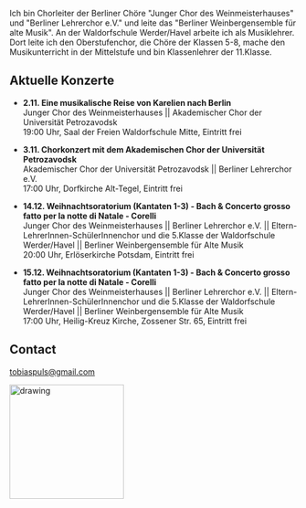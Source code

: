 Ich bin Chorleiter der Berliner Chöre "Junger Chor des Weinmeisterhauses" und "Berliner Lehrerchor e.V." und leite das "Berliner Weinbergensemble für alte Musik". An der Waldorfschule Werder/Havel arbeite ich als Musiklehrer. Dort leite ich den Oberstufenchor, die Chöre der Klassen 5-8, mache den Musikunterricht in der Mittelstufe und bin Klassenlehrer der 11.Klasse. 

## Aktuelle Konzerte

* **2.11. Eine musikalische Reise von Karelien nach Berlin** <br>
Junger Chor des Weinmeisterhauses || Akademischer Chor der Universität Petrozavodsk <br>
19:00 Uhr, Saal der Freien Waldorfschule Mitte, Eintritt frei


* **3.11. Chorkonzert mit dem Akademischen Chor der Universität Petrozavodsk** <br>
Akademischer Chor der Universität Petrozavodsk || Berliner Lehrerchor e.V. <br>
17:00 Uhr, Dorfkirche Alt-Tegel, Eintritt frei


* **14.12. Weihnachtsoratorium (Kantaten 1-3) - Bach & Concerto grosso fatto per la notte di Natale - Corelli** <br>
Junger Chor des Weinmeisterhauses || Berliner Lehrerchor e.V. || Eltern-LehrerInnen-SchülerInnenchor und die 5.Klasse der Waldorfschule Werder/Havel || Berliner Weinbergensemble für Alte Musik <br>
20:00 Uhr, Erlöserkirche Potsdam, Eintritt frei


* **15.12. Weihnachtsoratorium (Kantaten 1-3) - Bach & Concerto grosso fatto per la notte di Natale - Corelli** <br>
Junger Chor des Weinmeisterhauses || Berliner Lehrerchor e.V. || Eltern-LehrerInnen-SchülerInnenchor und die 5.Klasse der Waldorfschule Werder/Havel || Berliner Weinbergensemble für Alte Musik <br>
17:00 Uhr, Heilig-Kreuz Kirche, Zossener Str. 65,  Eintritt frei

## Contact

<a href="mailto:tobiaspuls@gmail.com">tobiaspuls@gmail.com</a>

<img src="https://tobiaspuls.github.io/images/50.jpg" alt="drawing" width="200"/>
